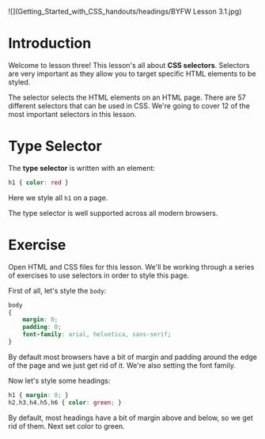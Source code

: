 ![](Getting_Started_with_CSS_handouts/headings/BYFW Lesson 3.1.jpg)

# Introduction

Welcome to lesson three! This lesson's all about **CSS selectors**. Selectors are very important as they allow you to target specific HTML elements to be styled.

The selector selects the HTML elements on an HTML page. There are 57 different selectors that can be used in CSS. We're going to cover 12 of the most important selectors in this lesson.

# Type Selector

The **type selector** is written with an element:

```css
h1 { color: red }
```

Here we style all `h1` on a page.

The type selector is well supported across all modern browsers.

# Exercise

Open HTML and CSS files for this lesson. We'll be working through a series of exercises to use selectors in order to style this page.

First of all, let's style the `body`:

```css
body
{
	margin: 0;
	padding: 0;
	font-family: arial, helvetica, sans-serif;
}
```

By default most browsers have a bit of margin and padding around the edge of the page and we just get rid of it. We're also setting the font family.

Now let's style some headings:

```css
h1 { margin: 0; }
h2,h3,h4,h5,h6 { color: green; }
```

By default, most headings have a bit of margin above and below, so we get rid of them. Next set color to green.